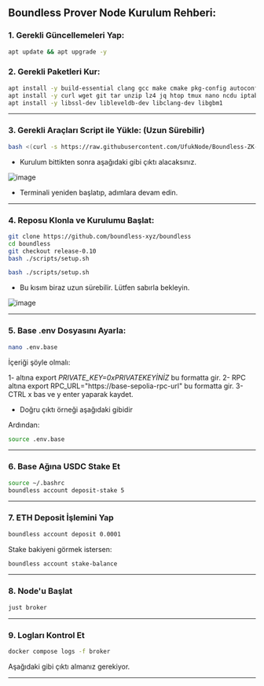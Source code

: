 ##  Boundless Prover Node Kurulum Rehberi:

### 1. Gerekli Güncellemeleri Yap:

```bash
apt update && apt upgrade -y
```

### 2. Gerekli Paketleri Kur:

```bash
apt install -y build-essential clang gcc make cmake pkg-config autoconf automake ninja-build
apt install -y curl wget git tar unzip lz4 jq htop tmux nano ncdu iptables nvme-cli bsdmainutils
apt install -y libssl-dev libleveldb-dev libclang-dev libgbm1
```

---

### 3. Gerekli Araçları Script ile Yükle: (Uzun Sürebilir)

```bash
bash <(curl -s https://raw.githubusercontent.com/UfukNode/Boundless-ZK-Mining/refs/heads/main/gerekli_bagimliliklar.sh)
```
- Kurulum bittikten sonra aşağıdaki gibi çıktı alacaksınız.

![image](https://github.com/user-attachments/assets/688d06e5-4a8b-4a01-87f5-08a3949ef098)

- Terminali yeniden başlatıp, adımlara devam edin.

---

### 4. Reposu Klonla ve Kurulumu Başlat:

```bash
git clone https://github.com/boundless-xyz/boundless
cd boundless
git checkout release-0.10
bash ./scripts/setup.sh
```
```bash
bash ./scripts/setup.sh
```
- Bu kısım biraz uzun sürebilir. Lütfen sabırla bekleyin.

![image](https://github.com/user-attachments/assets/e55f5a37-e7b5-480d-b9d7-961d888f5bcd)

---

### 5. Base .env Dosyasını Ayarla:

```bash
nano .env.base
```

İçeriği şöyle olmalı:

1- altına export *PRIVATE_KEY=0xPRIVATEKEYİNİZ* bu formatta gir.
2- RPC altına export RPC_URL="https://base-sepolia-rpc-url" bu formatta gir.
3- CTRL x bas ve y enter yaparak kaydet.

- Doğru çıktı örneği aşağıdaki gibidir



Ardından:

```bash
source .env.base
```

---

### 6. Base Ağına USDC Stake Et

```bash
source ~/.bashrc
boundless account deposit-stake 5
```

---

### 7. ETH Deposit İşlemini Yap

```bash
boundless account deposit 0.0001
```

Stake bakiyeni görmek istersen:

```bash
boundless account stake-balance
```

---

### 8. Node'u Başlat

```bash
just broker
```

---

### 9. Logları Kontrol Et

```bash
docker compose logs -f broker
```
Aşağıdaki gibi çıktı almanız gerekiyor.

---

